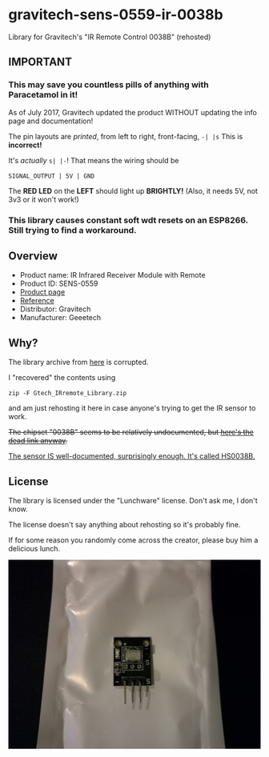# gravitech-sens-0559-ir-0038b
Library for Gravitech's "IR Remote Control 0038B" (rehosted)

## IMPORTANT
### This may save you countless pills of anything with Paracetamol in it!
As of July 2017, Gravitech updated the product WITHOUT updating the info page and documentation!

The pin layouts are *printed*, from left to right, front-facing, `-| |s`
This is **incorrect!**

It's *actually* `s| |-`!
That means the wiring should be
```
SIGNAL_OUTPUT | 5V | GND
```

The **RED LED** on the **LEFT** should light up **BRIGHTLY!**
(Also, it needs 5V, not 3v3 or it won't work!)

### This library causes constant soft wdt resets on an ESP8266. Still trying to find a workaround.

## Overview
- Product name: IR Infrared Receiver Module with Remote
- Product ID: SENS-0559
- [Product page](https://www.gravitechthai.com/product_detail.php?d=719)
- [Reference](https://www.gravitechthai.com/product_download.php?p=136)
- Distributor: Gravitech
- Manufacturer: Geeetech

## Why?
The library archive from [here](https://www.gravitechthai.com/product_detail.php?d=719) is corrupted.

I "recovered" the contents using
```
zip -F Gtech_IRremote_Library.zip
```
and am just rehosting it here in case anyone's trying to get the IR sensor to work.

~~The chipset "0038B" seems to be relatively undocumented, but [here's the dead link anyway](http://www.geeetech.com/ir-remote-control-0038b-module-diy-kit-p-252.html).~~

[The sensor IS well-documented, surprisingly enough. It's called HS0038B.](http://www.electrodragon.com/w/images/b/bf/HS0038B.pdf)

## License
The library is licensed under the "Lunchware" license. Don't ask me, I don't know.

The license doesn't say anything about rehosting so it's probably fine.

If for some reason you randomly come across the creator, please buy him a delicious lunch.

![The IR sensor in question...](https://github.com/mpipo/gravitech-sens-0559-ir-0038b/raw/master/front_shot.jpg)
